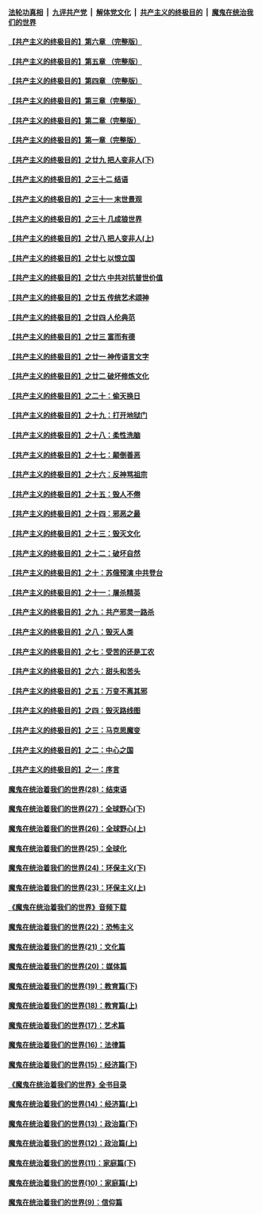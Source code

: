 ####  [法轮功真相](../../../../basic/blob/master/README.md?t=09030900) &nbsp;|&nbsp; [九评共产党](../../../../9ping.md/blob/master/README.md?t=09030900) &nbsp;|&nbsp; [解体党文化](../../../../jtdwh.md/blob/master/README.md?t=09030900)  &nbsp;|&nbsp; [共产主义的终极目的](../../../../gczydzjmd.md/blob/master/README.md?t=09030900) &nbsp;|&nbsp; [魔鬼在统治我们的世界](../../../../mgztzwmdsj.md/blob/master/README.md?t=09030900) 

#### [【共产主义的终极目的】第六章 （完整版）](../pages/nsc422/n11428913.md?t=09030900) 

#### [【共产主义的终极目的】第五章 （完整版）](../pages/nsc422/n11428912.md?t=09030900) 

#### [【共产主义的终极目的】第四章 （完整版）](../pages/nsc422/n11428907.md?t=09030900) 

#### [【共产主义的终极目的】第三章（完整版）](../pages/nsc422/n11428848.md?t=09030900) 

#### [【共产主义的终极目的】第二章（完整版）](../pages/nsc422/n11428831.md?t=09030900) 

#### [【共产主义的终极目的】第一章（完整版）](../pages/nsc422/n11417651.md?t=09030900) 

#### [【共产主义的终极目的】之廿九 把人变非人(下)](../pages/nsc422/n11344140.md?t=09030900) 

#### [【共产主义的终极目的】之三十二 结语](../pages/nsc422/n11360535.md?t=09030900) 

#### [【共产主义的终极目的】之三十一 末世景观](../pages/nsc422/n11351129.md?t=09030900) 

#### [【共产主义的终极目的】之三十 几成狼世界](../pages/nsc422/n11348280.md?t=09030900) 

#### [【共产主义的终极目的】之廿八 把人变非人(上)](../pages/nsc422/n11340492.md?t=09030900) 

#### [【共产主义的终极目的】之廿七 以恨立国](../pages/nsc422/n11336944.md?t=09030900) 

#### [【共产主义的终极目的】之廿六 中共对抗普世价值](../pages/nsc422/n11324785.md?t=09030900) 

#### [【共产主义的终极目的】之廿五 传统艺术颂神](../pages/nsc422/n11296396.md?t=09030900) 

#### [【共产主义的终极目的】之廿四 人伦典范](../pages/nsc422/n11296397.md?t=09030900) 

#### [【共产主义的终极目的】之廿三 富而有德](../pages/nsc422/n11283598.md?t=09030900) 

#### [【共产主义的终极目的】之廿一 神传语言文字](../pages/nsc422/n11263265.md?t=09030900) 

#### [【共产主义的终极目的】之廿二 破坏修炼文化](../pages/nsc422/n11245728.md?t=09030900) 

#### [【共产主义的终极目的】之二十：偷天换日](../pages/nsc422/n11238846.md?t=09030900) 

#### [【共产主义的终极目的】之十九：打开地狱门](../pages/nsc422/n11206376.md?t=09030900) 

#### [【共产主义的终极目的】之十八：柔性洗脑](../pages/nsc422/n11199994.md?t=09030900) 

#### [【共产主义的终极目的】之十七：颠倒善恶](../pages/nsc422/n11179782.md?t=09030900) 

#### [【共产主义的终极目的】之十六：反神骂祖宗](../pages/nsc422/n11166798.md?t=09030900) 

#### [【共产主义的终极目的】之十五：毁人不倦](../pages/nsc422/n11166792.md?t=09030900) 

#### [【共产主义的终极目的】之十四：邪恶之最](../pages/nsc422/n11150249.md?t=09030900) 

#### [【共产主义的终极目的】之十三：毁灭文化](../pages/nsc422/n11135227.md?t=09030900) 

#### [【共产主义的终极目的】之十二：破坏自然](../pages/nsc422/n11135214.md?t=09030900) 

#### [【共产主义的终极目的】之十：苏俄预演 中共登台](../pages/nsc422/n11118424.md?t=09030900) 

#### [【共产主义的终极目的】之十一：屠杀精英](../pages/nsc422/n11118442.md?t=09030900) 

#### [【共产主义的终极目的】之九：共产邪灵一路杀](../pages/nsc422/n11114139.md?t=09030900) 

#### [【共产主义的终极目的】之八：毁灭人类](../pages/nsc422/n11108503.md?t=09030900) 

#### [【共产主义的终极目的】之七：受苦的还是工农](../pages/nsc422/n11101809.md?t=09030900) 

#### [【共产主义的终极目的】之六：甜头和苦头](../pages/nsc422/n11096971.md?t=09030900) 

#### [【共产主义的终极目的】之五：万变不离其邪](../pages/nsc422/n11091285.md?t=09030900) 

#### [【共产主义的终极目的】之四：毁灭路线图](../pages/nsc422/n11086284.md?t=09030900) 

#### [【共产主义的终极目的】之三：马克思魔变](../pages/nsc422/n11061941.md?t=09030900) 

#### [【共产主义的终极目的】之二：中心之国](../pages/nsc422/n11047728.md?t=09030900) 

#### [【共产主义的终极目的】之一：序言](../pages/nsc422/n11086077.md?t=09030900) 

#### [魔鬼在统治着我们的世界(28)：结束语](../pages/nsc422/n10936246.md?t=09030900) 

#### [魔鬼在统治着我们的世界(27)：全球野心(下)](../pages/nsc422/n10928319.md?t=09030900) 

#### [魔鬼在统治着我们的世界(26)：全球野心(上)](../pages/nsc422/n10900318.md?t=09030900) 

#### [魔鬼在统治着我们的世界(25)：全球化](../pages/nsc422/n10788205.md?t=09030900) 

#### [魔鬼在统治着我们的世界(24)：环保主义(下)](../pages/nsc422/n10695307.md?t=09030900) 

#### [魔鬼在统治着我们的世界(23)：环保主义(上)](../pages/nsc422/n10688613.md?t=09030900) 

#### [《魔鬼在统治着我们的世界》音频下载](../pages/nsc422/n10635553.md?t=09030900) 

#### [魔鬼在统治着我们的世界(22)：恐怖主义](../pages/nsc422/n10614727.md?t=09030900) 

#### [魔鬼在统治着我们的世界(21)：文化篇](../pages/nsc422/n10597706.md?t=09030900) 

#### [魔鬼在统治着我们的世界(20)：媒体篇](../pages/nsc422/n10586579.md?t=09030900) 

#### [魔鬼在统治着我们的世界(19)：教育篇(下)](../pages/nsc422/n10564808.md?t=09030900) 

#### [魔鬼在统治着我们的世界(18)：教育篇(上)](../pages/nsc422/n10526970.md?t=09030900) 

#### [魔鬼在统治着我们的世界(17)：艺术篇](../pages/nsc422/n10499093.md?t=09030900) 

#### [魔鬼在统治着我们的世界(16)：法律篇](../pages/nsc422/n10485969.md?t=09030900) 

#### [魔鬼在统治着我们的世界(15)：经济篇(下)](../pages/nsc422/n10469975.md?t=09030900) 

#### [《魔鬼在统治着我们的世界》全书目录](../pages/nsc422/n10464261.md?t=09030900) 

#### [魔鬼在统治着我们的世界(14)：经济篇(上)](../pages/nsc422/n10457370.md?t=09030900) 

#### [魔鬼在统治着我们的世界(13)：政治篇(下)](../pages/nsc422/n10448270.md?t=09030900) 

#### [魔鬼在统治着我们的世界(12)：政治篇(上)](../pages/nsc422/n10444576.md?t=09030900) 

#### [魔鬼在统治着我们的世界(11)：家庭篇(下)](../pages/nsc422/n10440961.md?t=09030900) 

#### [魔鬼在统治着我们的世界(10)：家庭篇(上)](../pages/nsc422/n10435448.md?t=09030900) 

#### [魔鬼在统治着我们的世界(9)：信仰篇](../pages/nsc422/n10432159.md?t=09030900) 

